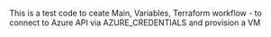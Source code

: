 This is a test code to ceate Main, Variables, Terraform workflow - to connect to Azure API via AZURE_CREDENTIALS and provision a VM
